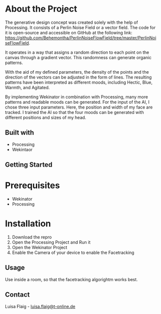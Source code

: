 # About the Project


The generative design concept was created solely with the help of Processing. It consists of a Perlin Noise Field or a vector field. The code for it is open-source and accessible on GitHub at the following link: https://github.com/Behemontha/PerlinNoiseFlowField/tree/master/PerlinNoiseFlowField.

It operates in a way that assigns a random direction to each point on the canvas through a gradient vector. This randomness can generate organic patterns.

With the aid of my defined parameters, the density of the points and the direction of the vectors can be adjusted in the form of lines. The resulting patterns have been interpreted as different moods, including Hectic, Blue, Warmth, and Agitated.

By implementing Wekinator in combination with Processing, many more patterns and readable moods can be generated. For the input of the AI, I chose three input parameters. Here, the position and width of my face are tracked. I trained the AI so that the four moods can be generated with different positions and sizes of my head.

## Built with

- Processing
- Wekintaor

## Getting Started


# Prerequisites

- Wekinator
- Processing





# Installation

1. Download the repro
2. Open the Processing Project and Run it
3. Open the Wekinator Project
4. Enable the Camera of your device to enable the Facetracking

## Usage

Use inside a room, so that the facetracking algorightm works best.


## Contact

Luisa Flaig - luisa.flaig@t-online.de
